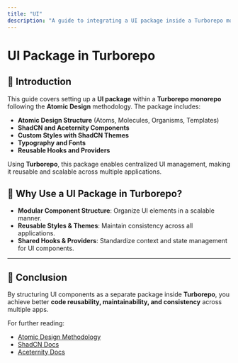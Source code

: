 ```yaml
---
title: "UI"
description: "A guide to integrating a UI package inside a Turborepo monorepo following the Atomic Design methodology."
---
```


# UI Package in Turborepo

## 📌 Introduction
This guide covers setting up a **UI package** within a **Turborepo monorepo** following the **Atomic Design** methodology. The package includes:
- **Atomic Design Structure** (Atoms, Molecules, Organisms, Templates)
- **ShadCN and Aceternity Components**
- **Custom Styles with ShadCN Themes**
- **Typography and Fonts**
- **Reusable Hooks and Providers**

Using **Turborepo**, this package enables centralized UI management, making it reusable and scalable across multiple applications.

## 🚀 Why Use a UI Package in Turborepo?
- **Modular Component Structure**: Organize UI elements in a scalable manner.
- **Reusable Styles & Themes**: Maintain consistency across all applications.
- **Shared Hooks & Providers**: Standardize context and state management for UI components.

---

## 🎯 Conclusion
By structuring UI components as a separate package inside **Turborepo**, you achieve better **code reusability, maintainability, and consistency** across multiple apps.

For further reading:
- [Atomic Design Methodology](https://bradfrost.com/blog/post/atomic-web-design/)
- [ShadCN Docs](https://ui.shadcn.com/)
- [Aceternity Docs](https://aceternity.com/)